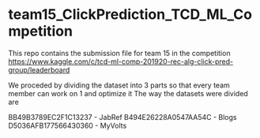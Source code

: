 # team15_ClickPrediction_TCD_ML_Competition

This repo contains the submission file for team 15 in the competition https://www.kaggle.com/c/tcd-ml-comp-201920-rec-alg-click-pred-group/leaderboard

We proceded by dividing the dataset into 3 parts so that every team member can work on 1 and optimize it
The way the datasets were divided are

BB49B3789EC2F1C13237 - JabRef
B494E26228A0547AA54C - Blogs
D5036AFB177566430360 - MyVolts
